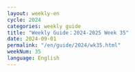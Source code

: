 ```yaml
---
layout: weekly-en
cycle: 2024
categories: weekly guide
title: "Weekly Guide：2024-2025 Week 35"
date: 2024-09-01
permalink: "/en/guide/2024/wk35.html"
weekNum: 35
language: English
---
```

